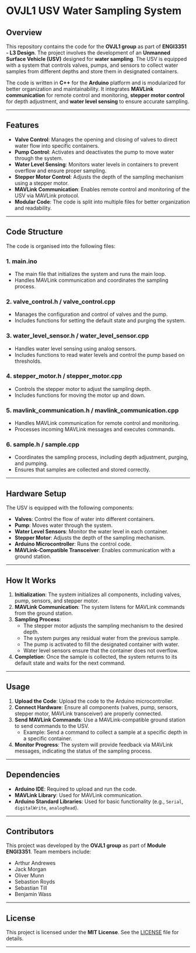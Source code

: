# OVJL1 USV Water Sampling System

## Overview
This repository contains the code for the **OVJL1 group** as part of **ENGI3351 - L3 Design**. The project involves the development of an **Unmanned Surface Vehicle (USV)** designed for **water sampling**. The USV is equipped with a system that controls valves, pumps, and sensors to collect water samples from different depths and store them in designated containers.

The code is written in **C++** for the **Arduino** platform and is modularized for better organization and maintainability. It integrates **MAVLink communication** for remote control and monitoring, **stepper motor control** for depth adjustment, and **water level sensing** to ensure accurate sampling.

---

## Features
- **Valve Control**: Manages the opening and closing of valves to direct water flow into specific containers.
- **Pump Control**: Activates and deactivates the pump to move water through the system.
- **Water Level Sensing**: Monitors water levels in containers to prevent overflow and ensure proper sampling.
- **Stepper Motor Control**: Adjusts the depth of the sampling mechanism using a stepper motor.
- **MAVLink Communication**: Enables remote control and monitoring of the USV via MAVLink protocol.
- **Modular Code**: The code is split into multiple files for better organization and readability.

---

## Code Structure
The code is organised into the following files:

### 1. **main.ino**
   - The main file that initializes the system and runs the main loop.
   - Handles MAVLink communication and coordinates the sampling process.

### 2. **valve_control.h / valve_control.cpp**
   - Manages the configuration and control of valves and the pump.
   - Includes functions for setting the default state and purging the system.

### 3. **water_level_sensor.h / water_level_sensor.cpp**
   - Handles water level sensing using analog sensors.
   - Includes functions to read water levels and control the pump based on thresholds.

### 4. **stepper_motor.h / stepper_motor.cpp**
   - Controls the stepper motor to adjust the sampling depth.
   - Includes functions for moving the motor up and down.

### 5. **mavlink_communication.h / mavlink_communication.cpp**
   - Handles MAVLink communication for remote control and monitoring.
   - Processes incoming MAVLink messages and executes commands.

### 6. **sample.h / sample.cpp**
   - Coordinates the sampling process, including depth adjustment, purging, and pumping.
   - Ensures that samples are collected and stored correctly.

---

## Hardware Setup
The USV is equipped with the following components:
- **Valves**: Control the flow of water into different containers.
- **Pump**: Moves water through the system.
- **Water Level Sensors**: Monitor the water level in each container.
- **Stepper Motor**: Adjusts the depth of the sampling mechanism.
- **Arduino Microcontroller**: Runs the control code.
- **MAVLink-Compatible Transceiver**: Enables communication with a ground station.

---

## How It Works
1. **Initialization**: The system initializes all components, including valves, pump, sensors, and stepper motor.
2. **MAVLink Communication**: The system listens for MAVLink commands from the ground station.
3. **Sampling Process**:
   - The stepper motor adjusts the sampling mechanism to the desired depth.
   - The system purges any residual water from the previous sample.
   - The pump is activated to fill the designated container with water.
   - Water level sensors ensure that the container does not overflow.
4. **Completion**: Once the sample is collected, the system returns to its default state and waits for the next command.

---

## Usage
1. **Upload the Code**: Upload the code to the Arduino microcontroller.
2. **Connect Hardware**: Ensure all components (valves, pump, sensors, stepper motor, MAVLink transceiver) are properly connected.
3. **Send MAVLink Commands**: Use a MAVLink-compatible ground station to send commands to the USV.
   - Example: Send a command to collect a sample at a specific depth in a specific container.
4. **Monitor Progress**: The system will provide feedback via MAVLink messages, indicating the status of the sampling process.

---

## Dependencies
- **Arduino IDE**: Required to upload and run the code.
- **MAVLink Library**: Used for MAVLink communication.
- **Arduino Standard Libraries**: Used for basic functionality (e.g., `Serial`, `digitalWrite`, `analogRead`).

---

## Contributors
This project was developed by the **OVJL1 group** as part of **Module ENGI3351**. Team members include:
- Arthur Andrewes
- Jack Morgan
- Oliver Munn
- Sebastion Royds
- Sebastian Till
- Benjamin Wass
---

## License
This project is licensed under the **MIT License**. See the [LICENSE](LICENSE) file for details.

---
